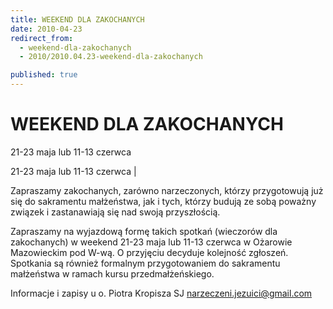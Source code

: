 ```yaml
---
title: WEEKEND DLA ZAKOCHANYCH
date: 2010-04-23
redirect_from: 
  - weekend-dla-zakochanych
  - 2010/2010.04.23-weekend-dla-zakochanych

published: true
---
```




# WEEKEND DLA ZAKOCHANYCH

<time>21-23 maja lub 11-13 czerwca</time>

21-23 maja lub 11-13 czerwca | 

Zapraszamy zakochanych, zarówno narzeczonych, którzy przygotowują już się do sakramentu małżeństwa, jak i tych, którzy budują ze sobą poważny związek i zastanawiają się nad swoją przyszłością. 

Zapraszamy na wyjazdową formę takich spotkań (wieczorów dla zakochanych) w weekend 21-23 maja lub 11-13 czerwca w Ożarowie Mazowieckim pod W-wą.
O przyjęciu decyduje kolejność zgłoszeń. Spotkania są również formalnym przygotowaniem do sakramentu małżeństwa w ramach kursu przedmałżeńskiego. 

Informacje i zapisy u o. Piotra Kropisza SJ narzeczeni.jezuici@gmail.com


<!--CONTENT FROM OLD SERVER (jos before 2013): 21-23 maja lub 11-13 czerwca | 

Zapraszamy zakochanych, zarówno narzeczonych, którzy przygotowują już się do sakramentu małżeństwa, jak i tych, którzy budują ze sobą poważny związek i zastanawiają się nad swoją przyszłością. 

Zapraszamy na wyjazdową formę takich spotkań (wieczorów dla zakochanych) w weekend 21-23 maja lub 11-13 czerwca w Ożarowie Mazowieckim pod W-wą.
O przyjęciu decyduje kolejność zgłoszeń. Spotkania są również formalnym przygotowaniem do sakramentu małżeństwa w ramach kursu przedmałżeńskiego. 

Informacje i zapisy u o. Piotra Kropisza SJ narzeczeni.jezuici@gmail.com
                           
-->

<!--{{json:{"created_date":"2010-04-23 22:25:23","publish_down":"0000-00-00 00:00:00","id":"916"}}}-->